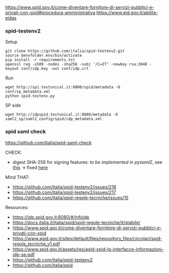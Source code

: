 https://www.spid.gov.it/come-diventare-fornitore-di-servizi-pubblici-e-privati-con-spid#procedura-amministrativa
https://www.eid.gov.it/abilita-eidas

### spid-testenv2

Setup
````
git clone https://github.com/italia/spid-testenv2.git
source $envfolder.env/bin/activate
pip install -r requirements.txt
openssl req -x509 -nodes -sha256 -subj '/C=IT' -newkey rsa:2048 -keyout conf/idp.key -out conf/idp.crt
````

Run
````
wget http://sp1.testunical.it:8000/spid/metadata -O conf/sp_metadata.xml
python spid-testenv.py
````

SP side
````
wget http://idpspid.testunical.it:8088/metadata -O saml2_sp/saml2_config/spid/idp_metadata.xml
````

### spid saml check
https://github.com/italia/spid-saml-check


CHECK:
- digest SHA-256 for signing features: *to be implemented in pysaml2*, see [this](https://github.com/IdentityPython/pysaml2/pull/396) -> fixed [here](https://github.com/IdentityPython/pysaml2/pull/597)

Mind THAT:
- https://github.com/italia/spid-testenv2/issues/218
- https://github.com/italia/spid-testenv2/issues/217
- https://github.com/italia/spid-regole-tecniche/issues/15


Resources:
- https://idp.spid.gov.it:8080/#/infoidp
- https://docs.italia.it/italia/spid/spid-regole-tecniche/it/stabile/
- https://www.spid.gov.it/come-diventare-fornitore-di-servizi-pubblici-e-privati-con-spid
- https://www.agid.gov.it/sites/default/files/repository_files/circolari/spid-regole_tecniche_v1.pdf
- https://www.spid.gov.it/assets/res/agid-spid-lg-interfacce-informazioni-idp-sp.pdf
- https://github.com/italia/spid-testenv2
- https://github.com/italia/spid
